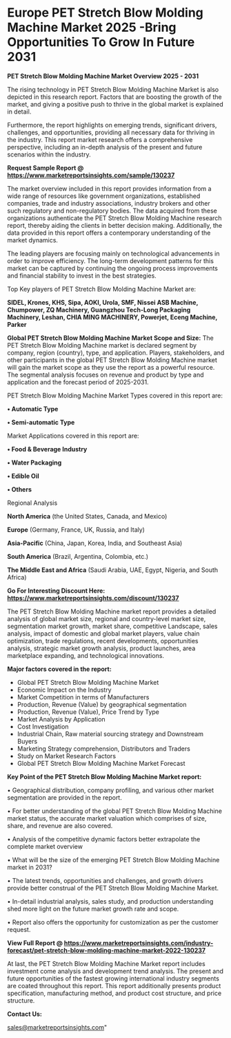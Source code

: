 # Europe PET Stretch Blow Molding Machine Market 2025 -Bring Opportunities To Grow In Future 2031

<Strong> PET Stretch Blow Molding Machine Market Overview 2025 - 2031</strong>

The rising technology in PET Stretch Blow Molding Machine Market is also depicted in this research report. Factors that are boosting the growth of the market, and giving a positive push to thrive in the global market is explained in detail.

Furthermore, the report highlights on emerging trends, significant drivers, challenges, and opportunities, providing all necessary data for thriving in the industry. This report market research offers a comprehensive perspective, including an in-depth analysis of the present and future scenarios within the industry.

<strong>Request Sample Report @ <a href=https://www.marketreportsinsights.com/sample/130237>https://www.marketreportsinsights.com/sample/130237</a></strong>

The market overview included in this report provides information from a wide range of resources like government organizations, established companies, trade and industry associations, industry brokers and other such regulatory and non-regulatory bodies. The data acquired from these organizations authenticate the PET Stretch Blow Molding Machine research report, thereby aiding the clients in better decision making. Additionally, the data provided in this report offers a contemporary understanding of the market dynamics.

The leading players are focusing mainly on technological advancements in order to improve efficiency. The long-term development patterns for this market can be captured by continuing the ongoing process improvements and financial stability to invest in the best strategies.

Top Key players of PET Stretch Blow Molding Machine Market are:

<strong>SIDEL, Krones, KHS, Sipa, AOKI, Urola, SMF, Nissei ASB Machine, Chumpower, ZQ Machinery, Guangzhou Tech-Long Packaging Machinery, Leshan, CHIA MING MACHINERY, Powerjet, Eceng Machine, Parker</strong>

<strong><b>Global PET Stretch Blow Molding Machine Market Scope and Size:</b></strong>
The PET Stretch Blow Molding Machine market is declared segment by company, region (country), type, and application. Players, stakeholders, and other participants in the global PET Stretch Blow Molding Machine market will gain the market scope as they use the report as a powerful resource. The segmental analysis focuses on revenue and product by type and application and the forecast period of 2025-2031.

PET Stretch Blow Molding Machine Market Types covered in this report are:

<strong>• Automatic Type

• Semi-automatic Type</strong>

Market Applications covered in this report are:

<strong>• Food & Beverage Industry

• Water Packaging

• Edible Oil

• Others</strong> 

Regional Analysis

<strong>North America</strong> (the United States, Canada, and Mexico)

<strong>Europe</strong> (Germany, France, UK, Russia, and Italy)

<strong>Asia-Pacific</strong> (China, Japan, Korea, India, and Southeast Asia)

<strong>South America</strong> (Brazil, Argentina, Colombia, etc.)

<strong>The Middle East and Africa</strong> (Saudi Arabia, UAE, Egypt, Nigeria, and South Africa)

<strong>Go For Interesting Discount Here: <a href=https://www.marketreportsinsights.com/discount/130237>https://www.marketreportsinsights.com/discount/130237</a></strong>

The PET Stretch Blow Molding Machine market report provides a detailed analysis of global market size, regional and country-level market size, segmentation market growth, market share, competitive Landscape, sales analysis, impact of domestic and global market players, value chain optimization, trade regulations, recent developments, opportunities analysis, strategic market growth analysis, product launches, area marketplace expanding, and technological innovations.

<strong><b>Major factors covered in the report:</b></strong>
<ul>
  <li>Global PET Stretch Blow Molding Machine Market </li>
  <li>Economic Impact on the Industry</li>
  <li>Market Competition in terms of Manufacturers</li>
  <li>Production, Revenue (Value) by geographical segmentation</li>
  <li>Production, Revenue (Value), Price Trend by Type</li>
  <li>Market Analysis by Application</li>
  <li>Cost Investigation</li>
  <li>Industrial Chain, Raw material sourcing strategy and Downstream Buyers</li>
  <li>Marketing Strategy comprehension, Distributors and Traders</li>
  <li>Study on Market Research Factors</li>
  <li>Global PET Stretch Blow Molding Machine Market Forecast</li>
</ul>

<strong><b>Key Point of the PET Stretch Blow Molding Machine Market report:</b></strong>

• Geographical distribution, company profiling, and various other market segmentation are provided in the report.

• For better understanding of the global PET Stretch Blow Molding Machine market status, the accurate market valuation which comprises of size, share, and revenue are also covered.

• Analysis of the competitive dynamic factors better extrapolate the complete market overview

• What will be the size of the emerging PET Stretch Blow Molding Machine market in 2031?

• The latest trends, opportunities and challenges, and growth drivers provide better construal of the PET Stretch Blow Molding Machine Market.

• In-detail industrial analysis, sales study, and production understanding shed more light on the future market growth rate and scope.

• Report also offers the opportunity for customization as per the customer request.

<strong><b>View Full Report @ <a href=https://www.marketreportsinsights.com/industry-forecast/pet-stretch-blow-molding-machine-market-2022-130237>https://www.marketreportsinsights.com/industry-forecast/pet-stretch-blow-molding-machine-market-2022-130237</a></b></strong>


At last, the PET Stretch Blow Molding Machine Market report includes investment come analysis and development trend analysis. The present and future opportunities of the fastest growing international industry segments are coated throughout this report. This report additionally presents product specification, manufacturing method, and product cost structure, and price structure.

<strong>Contact Us:</strong>

sales@marketreportsinsights.com"
